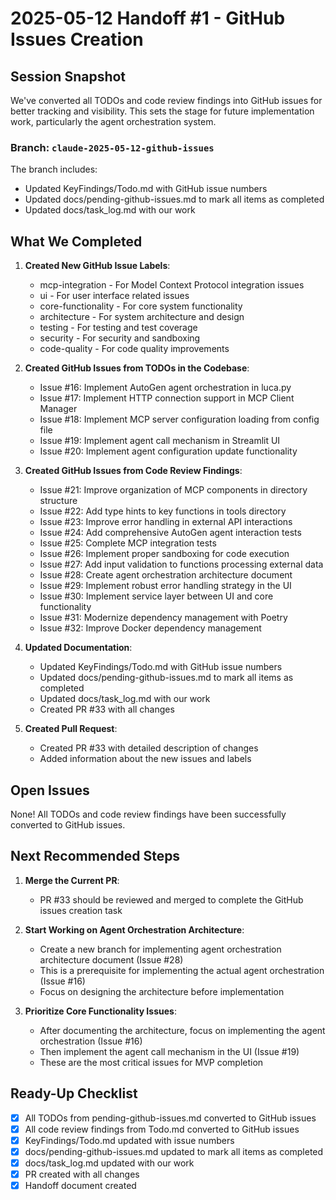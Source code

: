 # 2025-05-12 Handoff #1 - GitHub Issues Creation

## Session Snapshot

We've converted all TODOs and code review findings into GitHub issues for better tracking and visibility. This sets the stage for future implementation work, particularly the agent orchestration system.

### Branch: `claude-2025-05-12-github-issues`

The branch includes:

- Updated KeyFindings/Todo.md with GitHub issue numbers
- Updated docs/pending-github-issues.md to mark all items as completed
- Updated docs/task_log.md with our work

## What We Completed

1. **Created New GitHub Issue Labels**:
   - mcp-integration - For Model Context Protocol integration issues
   - ui - For user interface related issues
   - core-functionality - For core system functionality
   - architecture - For system architecture and design
   - testing - For testing and test coverage
   - security - For security and sandboxing
   - code-quality - For code quality improvements

2. **Created GitHub Issues from TODOs in the Codebase**:
   - Issue #16: Implement AutoGen agent orchestration in luca.py
   - Issue #17: Implement HTTP connection support in MCP Client Manager
   - Issue #18: Implement MCP server configuration loading from config file
   - Issue #19: Implement agent call mechanism in Streamlit UI
   - Issue #20: Implement agent configuration update functionality

3. **Created GitHub Issues from Code Review Findings**:
   - Issue #21: Improve organization of MCP components in directory structure
   - Issue #22: Add type hints to key functions in tools directory
   - Issue #23: Improve error handling in external API interactions
   - Issue #24: Add comprehensive AutoGen agent interaction tests
   - Issue #25: Complete MCP integration tests
   - Issue #26: Implement proper sandboxing for code execution
   - Issue #27: Add input validation to functions processing external data
   - Issue #28: Create agent orchestration architecture document
   - Issue #29: Implement robust error handling strategy in the UI
   - Issue #30: Implement service layer between UI and core functionality
   - Issue #31: Modernize dependency management with Poetry
   - Issue #32: Improve Docker dependency management

4. **Updated Documentation**:
   - Updated KeyFindings/Todo.md with GitHub issue numbers
   - Updated docs/pending-github-issues.md to mark all items as completed
   - Updated docs/task_log.md with our work
   - Created PR #33 with all changes

5. **Created Pull Request**:
   - Created PR #33 with detailed description of changes
   - Added information about the new issues and labels

## Open Issues

None! All TODOs and code review findings have been successfully converted to GitHub issues.

## Next Recommended Steps

1. **Merge the Current PR**:
   - PR #33 should be reviewed and merged to complete the GitHub issues creation task

2. **Start Working on Agent Orchestration Architecture**:
   - Create a new branch for implementing agent orchestration architecture document (Issue #28)
   - This is a prerequisite for implementing the actual agent orchestration (Issue #16)
   - Focus on designing the architecture before implementation

3. **Prioritize Core Functionality Issues**:
   - After documenting the architecture, focus on implementing the agent orchestration (Issue #16)
   - Then implement the agent call mechanism in the UI (Issue #19)
   - These are the most critical issues for MVP completion

## Ready-Up Checklist

- [x] All TODOs from pending-github-issues.md converted to GitHub issues
- [x] All code review findings from Todo.md converted to GitHub issues
- [x] KeyFindings/Todo.md updated with issue numbers
- [x] docs/pending-github-issues.md updated to mark all items as completed
- [x] docs/task_log.md updated with our work
- [x] PR created with all changes
- [x] Handoff document created
